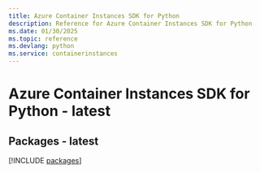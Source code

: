 ```yaml
---
title: Azure Container Instances SDK for Python
description: Reference for Azure Container Instances SDK for Python
ms.date: 01/30/2025
ms.topic: reference
ms.devlang: python
ms.service: containerinstances
---
```

# Azure Container Instances SDK for Python - latest
## Packages - latest
[!INCLUDE [packages](container-instances-index.md)]